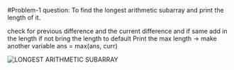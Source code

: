 #Problem-1
question: To find the longest arithmetic subarray and print the length of it.

check for previous difference and the current difference and if same add in the length
if not bring the length to default
Print the max length -> make another variable ans = max(ans, curr)

![LONGEST ARITHMETIC SUBARRAY](image.png)
